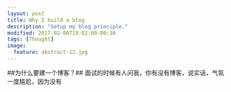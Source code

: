 ```yaml
---
layout: post
title: Why I build a blog
description: "Setup my blog principle."
modified: 2017-02-08T19:02:00-00:30
tags: [Thought]
image:
  feature: abstract-12.jpg
---
```

##为什么要建一个博客？##
面试的时候有人问我，你有没有博客，说实话，气氛一度尴尬，因为没有